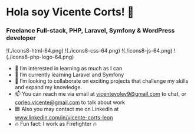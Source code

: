 # Hola soy Vicente Corts! 👋
### Freelance Full-stack, PHP, Laravel, Symfony & WordPress developer
!(./icons8-html-64.png)
!(./icons8-css-64.png)
!(./icons8-js-64.png)
!(./icons8-php-logo-64.png)

- 👀 I’m interested in learning as much as I can
- 🌱 I’m currently learning Laravel and Symfony
- 💞️ I’m looking to collaborate on exciting projects that challenge my skills and expand my knowledge.
- 📫 You can reach me via email at vicentevoley9@gmail.com to chat, or corleo.vicente@gmail.com to talk about work 
- 🟦 Also you may contact me on LinkedIn at www.linkedin.com/in/vicente-corts-leon
- 🔥 Fun fact: I work as Firefighter 🔥
